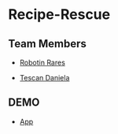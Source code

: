 # Recipe-Rescue

## Team Members

- [Robotin Rares](https://github.com/raresrobotin)

- [Tescan Daniela](https://github.com/tescandaniela)

## DEMO

- [App](https://raresrobotin.github.io/recipe-rescue)
